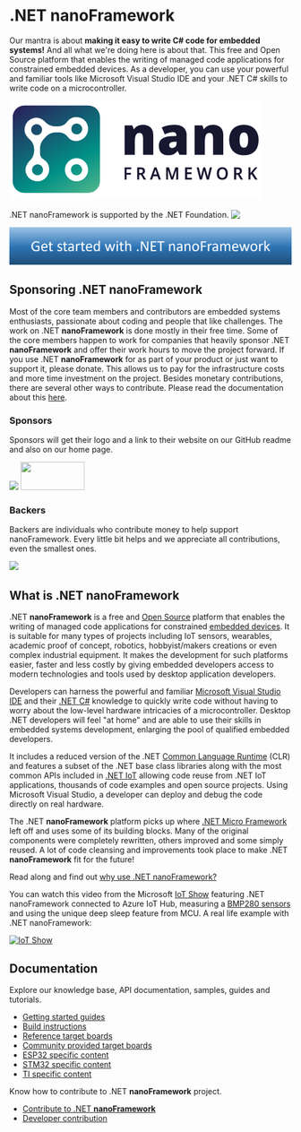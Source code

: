 # .NET **nanoFramework**

Our mantra is about **making it easy to write C# code for embedded systems!** And all what we're doing here is about that. This free and Open Source platform that enables the writing of managed code applications for constrained embedded devices. As a developer, you can use your powerful and familiar tools like Microsoft Visual Studio IDE and your .NET C# skills to write code on a microcontroller.

![nanoFramework logo](./images/nanoFramework-repo-logo.png)

<div style='vertical-align:middle; display:inline;'>
.NET nanoFramework is supported by the .NET Foundation.
</div>
<img style='vertical-align:middle;' width="100px" src='https://dotnetfoundation.org/img/logo_big.svg'>

[![Getting started](./images/getting-started-button.png)](./content/getting-started-guides/getting-started-managed.md)

## Sponsoring .NET **nanoFramework**

Most of the core team members and contributors are embedded systems enthusiasts, passionate about coding and people that like challenges. The work on .NET **nanoFramework** is done mostly in their free time. Some of the core members happen to work for companies that heavily sponsor .NET **nanoFramework** and offer their work hours to move the project forward. If you use .NET **nanoFramework** for as part of your product or just want to support it, please donate. This allows us to pay for the infrastructure costs and more time investment on the project. Besides monetary contributions, there are several other ways to contribute. Please read the documentation about this [here](content/contributing/index.md).

### Sponsors

Sponsors will get their logo and a link to their website on our GitHub readme and also on our home page.

<a href="https://opencollective.com/nanoframework#support"><img src="https://opencollective.com/nanoframework/tiers/bronze-sponsor.svg?avatarHeight=36&width=600"></a></a>
<a href="https://www.orgpal.com"><img src="https://www.orgpal.com/orgpallogo.png" height="50" width="114"/></a>

### Backers

Backers are individuals who contribute money to help support nanoFramework. Every little bit helps and we appreciate all contributions, even the smallest ones.

<a href="https://opencollective.com/nanoframework#support"><img src="https://opencollective.com/nanoframework/tiers/backer.svg?avatarHeight=80"></a>

## What is .NET **nanoFramework**

.NET **nanoFramework** is a free and [Open Source](https://en.wikipedia.org/wiki/Free_and_open-source_software) platform that enables the writing of managed code applications for constrained [embedded devices](https://en.wikipedia.org/wiki/Embedded_system). It is suitable for many types of projects including IoT sensors, wearables, academic proof of concept, robotics, hobbyist/makers creations or even complex industrial equipment. It makes the development for such platforms easier, faster and less costly by giving embedded developers access to modern technologies and tools used by desktop application developers.

Developers can harness the powerful and familiar [Microsoft Visual Studio IDE](https://www.visualstudio.com/vs/) and their [.NET C#](https://en.wikipedia.org/wiki/C_Sharp_(programming_language)) knowledge to quickly write code without having to worry about the low-level hardware intricacies of a microcontroller. Desktop .NET developers will feel "at home" and are able to use their skills in embedded systems development, enlarging the pool of qualified embedded developers.

It includes a reduced version of the .NET [Common Language Runtime](https://en.wikipedia.org/wiki/Common_Language_Runtime) (CLR) and features a subset of the .NET base class libraries along with the most common APIs included in [.NET IoT](https://github.com/dotnet/iot) allowing code reuse from .NET IoT applications, thousands of code examples and open source projects.
Using Microsoft Visual Studio, a developer can deploy and debug the code directly on real hardware.

The .NET **nanoFramework** platform picks up where [.NET Micro Framework](https://en.wikipedia.org/wiki/.NET_Micro_Framework) left off and uses some of its building blocks. Many of the original components were completely rewritten, others improved and some simply reused. A lot of code cleansing and improvements took place to make .NET **nanoFramework** fit for the future!

Read along and find out [why use .NET nanoFramework?](content/introduction/why-use-nanoframework.md)

You can watch this video from the Microsoft [IoT Show](https://aka.ms/iotshow) featuring .NET nanoFramework connected to Azure IoT Hub, measuring a [BMP280 sensors](devices/Iot.Device.Bmxx80.Bmp280.html) and using the unique deep sleep feature from MCU. A real life example with .NET nanoFramework:

[![IoT Show](https://img.youtube.com/vi/TLYqRdmmj5k/0.jpg)](https://youtu.be/TLYqRdmmj5k)

## Documentation

Explore our knowledge base, API documentation, samples, guides and tutorials.

- [Getting started guides](content/getting-started-guides/index.md)
- [Build instructions](content/building/index.md)
- [Reference target boards](content/reference-targets/index.md)
- [Community provided target boards](content/community-targets/index.md)
- [ESP32 specific content](content/esp32/index.md)
- [STM32 specific content](content/stm32/index.md)
- [TI specific content](content/ti-simplelink/index.md)

Know how to contribute to .NET **nanoFramework** project.

- [Contribute to .NET **nanoFramework**](content/contributing/index.md)
- [Developer contribution](content/contributing/index.md#developers)
